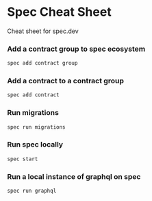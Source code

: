 # Spec Cheat Sheet
Cheat sheet for spec.dev

### Add a contract group to spec ecosystem
```bash
spec add contract group
```

### Add a contract to a contract group
```bash
spec add contract
```

### Run migrations
```bash
spec run migrations
```

### Run spec locally
```bash
spec start
```

### Run a local instance of graphql on spec
```bash
spec run graphql
```